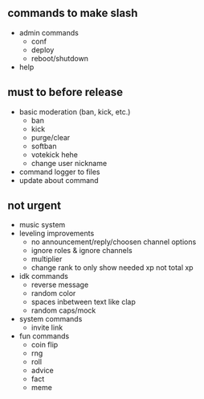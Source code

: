 ## commands to make slash
- admin commands
  - conf
  - deploy
  - reboot/shutdown
- help

## must to before release
- basic moderation (ban, kick, etc.)
  - ban
  - kick
  - purge/clear
  - softban
  - votekick hehe
  - change user nickname
- command logger to files
- update about command

## not urgent
- music system
- leveling improvements
  - no announcement/reply/choosen channel options
  - ignore roles & ignore channels
  - multiplier
  - change rank to only show needed xp not total xp
- idk commands
  - reverse message
  - random color
  - spaces inbetween text like clap
  - random caps/mock
- system commands
  - invite link
- fun commands
  - coin flip
  - rng
  - roll
  - advice
  - fact
  - meme